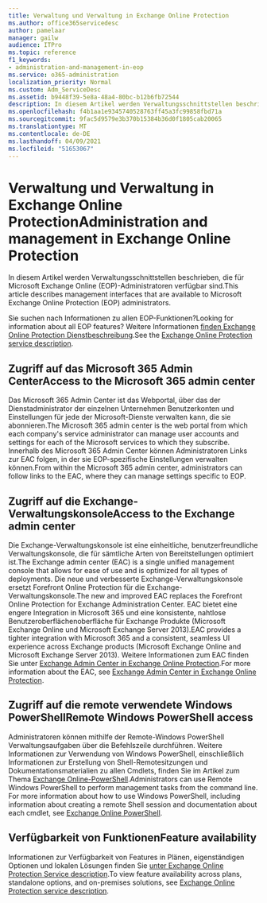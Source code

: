 ```yaml
---
title: Verwaltung und Verwaltung in Exchange Online Protection
ms.author: office365servicedesc
author: pamelaar
manager: gailw
audience: ITPro
ms.topic: reference
f1_keywords:
- administration-and-management-in-eop
ms.service: o365-administration
localization_priority: Normal
ms.custom: Adm_ServiceDesc
ms.assetid: b9448f39-5e8a-48a4-80bc-b12b6fb72544
description: In diesem Artikel werden Verwaltungsschnittstellen beschrieben, die für Microsoft Exchange Online (EOP)-Administratoren verfügbar sind.
ms.openlocfilehash: f4b1aa1e9345740528763ff45a3fc99858fbd71a
ms.sourcegitcommit: 9fac5d9579e3b370b15384b36d0f1805cab20065
ms.translationtype: MT
ms.contentlocale: de-DE
ms.lasthandoff: 04/09/2021
ms.locfileid: "51653067"
---
```

# <a name="administration-and-management-in-exchange-online-protection"></a><span data-ttu-id="4e14a-103">Verwaltung und Verwaltung in Exchange Online Protection</span><span class="sxs-lookup"><span data-stu-id="4e14a-103">Administration and management in Exchange Online Protection</span></span>

<span data-ttu-id="4e14a-104">In diesem Artikel werden Verwaltungsschnittstellen beschrieben, die für Microsoft Exchange Online (EOP)-Administratoren verfügbar sind.</span><span class="sxs-lookup"><span data-stu-id="4e14a-104">This article describes management interfaces that are available to Microsoft Exchange Online Protection (EOP) administrators.</span></span>
  
<span data-ttu-id="4e14a-105">Sie suchen nach Informationen zu allen EOP-Funktionen?</span><span class="sxs-lookup"><span data-stu-id="4e14a-105">Looking for information about all EOP features?</span></span> <span data-ttu-id="4e14a-106">Weitere Informationen [finden Exchange Online Protection Dienstbeschreibung](exchange-online-protection-service-description.md).</span><span class="sxs-lookup"><span data-stu-id="4e14a-106">See the [Exchange Online Protection service description](exchange-online-protection-service-description.md).</span></span>
  
## <a name="access-to-the-microsoft-365-admin-center"></a><span data-ttu-id="4e14a-107">Zugriff auf das Microsoft 365 Admin Center</span><span class="sxs-lookup"><span data-stu-id="4e14a-107">Access to the Microsoft 365 admin center</span></span>

<span data-ttu-id="4e14a-108">Das Microsoft 365 Admin Center ist das Webportal, über das der Dienstadministrator der einzelnen Unternehmen Benutzerkonten und Einstellungen für jede der Microsoft-Dienste verwalten kann, die sie abonnieren.</span><span class="sxs-lookup"><span data-stu-id="4e14a-108">The Microsoft 365 admin center is the web portal from which each company's service administrator can manage user accounts and settings for each of the Microsoft services to which they subscribe.</span></span> <span data-ttu-id="4e14a-109">Innerhalb des Microsoft 365 Admin Center können Administratoren Links zur EAC folgen, in der sie EOP-spezifische Einstellungen verwalten können.</span><span class="sxs-lookup"><span data-stu-id="4e14a-109">From within the Microsoft 365 admin center, administrators can follow links to the EAC, where they can manage settings specific to EOP.</span></span>
  
## <a name="access-to-the-exchange-admin-center"></a><span data-ttu-id="4e14a-110">Zugriff auf die Exchange-Verwaltungskonsole</span><span class="sxs-lookup"><span data-stu-id="4e14a-110">Access to the Exchange admin center</span></span>

<span data-ttu-id="4e14a-111">Die Exchange-Verwaltungskonsole ist eine einheitliche, benutzerfreundliche Verwaltungskonsole, die für sämtliche Arten von Bereitstellungen optimiert ist.</span><span class="sxs-lookup"><span data-stu-id="4e14a-111">The Exchange admin center (EAC) is a single unified management console that allows for ease of use and is optimized for all types of deployments.</span></span> <span data-ttu-id="4e14a-112">Die neue und verbesserte Exchange-Verwaltungskonsole ersetzt Forefront Online Protection für die Exchange-Verwaltungskonsole.</span><span class="sxs-lookup"><span data-stu-id="4e14a-112">The new and improved EAC replaces the Forefront Online Protection for Exchange Administration Center.</span></span> <span data-ttu-id="4e14a-113">EAC bietet eine engere Integration in Microsoft 365 und eine konsistente, nahtlose Benutzeroberflächenoberfläche für Exchange Produkte (Microsoft Exchange Online und Microsoft Exchange Server 2013).</span><span class="sxs-lookup"><span data-stu-id="4e14a-113">EAC provides a tighter integration with Microsoft 365 and a consistent, seamless UI experience across Exchange products (Microsoft Exchange Online and Microsoft Exchange Server 2013).</span></span> <span data-ttu-id="4e14a-114">Weitere Informationen zum EAC finden Sie unter [Exchange Admin Center in Exchange Online Protection](/microsoft-365/security/office-365-security/exchange-admin-center-in-exchange-online-protection-eop).</span><span class="sxs-lookup"><span data-stu-id="4e14a-114">For more information about the EAC, see [Exchange Admin Center in Exchange Online Protection](/microsoft-365/security/office-365-security/exchange-admin-center-in-exchange-online-protection-eop).</span></span>
  
## <a name="remote-windows-powershell-access"></a><span data-ttu-id="4e14a-115">Zugriff auf die remote verwendete Windows PowerShell</span><span class="sxs-lookup"><span data-stu-id="4e14a-115">Remote Windows PowerShell access</span></span>

 <span data-ttu-id="4e14a-p104">Administratoren können mithilfe der Remote-Windows PowerShell Verwaltungsaufgaben über die Befehlszeile durchführen. Weitere Informationen zur Verwendung von Windows PowerShell, einschließlich Informationen zur Erstellung von Shell-Remotesitzungen und Dokumentationsmaterialien zu allen Cmdlets, finden Sie im Artikel zum Thema [Exchange Online-PowerShell](/powershell/exchange/exchange-online-powershell).</span><span class="sxs-lookup"><span data-stu-id="4e14a-p104">Administrators can use Remote Windows PowerShell to perform management tasks from the command line. For more information about how to use Windows PowerShell, including information about creating a remote Shell session and documentation about each cmdlet, see [Exchange Online PowerShell](/powershell/exchange/exchange-online-powershell).</span></span>
  
## <a name="feature-availability"></a><span data-ttu-id="4e14a-118">Verfügbarkeit von Funktionen</span><span class="sxs-lookup"><span data-stu-id="4e14a-118">Feature availability</span></span>

<span data-ttu-id="4e14a-119">Informationen zur Verfügbarkeit von Features in Plänen, eigenständigen Optionen und lokalen Lösungen finden Sie [unter Exchange Online Protection Service description](exchange-online-protection-service-description.md).</span><span class="sxs-lookup"><span data-stu-id="4e14a-119">To view feature availability across plans, standalone options, and on-premises solutions, see [Exchange Online Protection service description](exchange-online-protection-service-description.md).</span></span>
